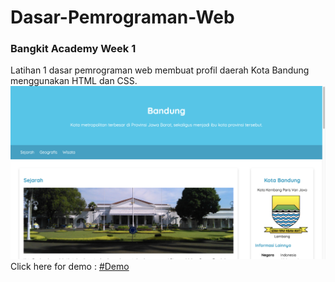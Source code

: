 # Dasar-Pemrograman-Web
### Bangkit Academy Week 1
Latihan 1 dasar pemrograman web membuat profil daerah Kota Bandung menggunakan HTML dan CSS.
<img src="https://github.com/Gamalliel19/Dasar-Pemrograman-Web/blob/main/assets/image/Tampilan.png">
Click here for demo : <a href="https://gamalliel19.github.io/Dasar-Pemrograman-Web/">#Demo</a>
